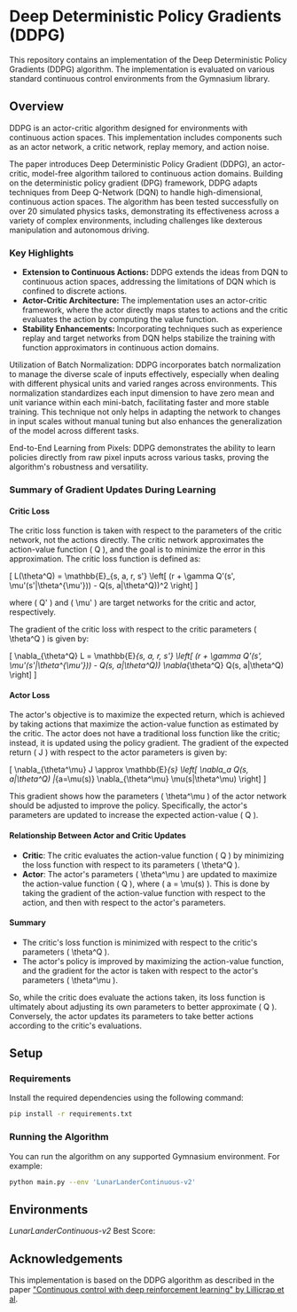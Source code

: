 # Deep Deterministic Policy Gradients (DDPG)

This repository contains an implementation of the Deep Deterministic Policy Gradients (DDPG) algorithm. The implementation is evaluated on various standard continuous control environments from the Gymnasium library.

## Overview

DDPG is an actor-critic algorithm designed for environments with continuous action spaces. This implementation includes components such as an actor network, a critic network, replay memory, and action noise.

The paper introduces Deep Deterministic Policy Gradient (DDPG), an actor-critic, model-free algorithm tailored to continuous action domains. Building on the deterministic policy gradient (DPG) framework, DDPG adapts techniques from Deep Q-Network (DQN) to handle high-dimensional, continuous action spaces. The algorithm has been tested successfully on over 20 simulated physics tasks, demonstrating its effectiveness across a variety of complex environments, including challenges like dexterous manipulation and autonomous driving.

### Key Highlights

- **Extension to Continuous Actions:** DDPG extends the ideas from DQN to continuous action spaces, addressing the limitations of DQN which is confined to discrete actions.
- **Actor-Critic Architecture:** The implementation uses an actor-critic framework, where the actor directly maps states to actions and the critic evaluates the action by computing the value function.
- **Stability Enhancements:** Incorporating techniques such as experience replay and target networks from DQN helps stabilize the training with function approximators in continuous action domains.

Utilization of Batch Normalization: DDPG incorporates batch normalization to manage the diverse scale of inputs effectively, especially when dealing with different physical units and varied ranges across environments. This normalization standardizes each input dimension to have zero mean and unit variance within each mini-batch, facilitating faster and more stable training. This technique not only helps in adapting the network to changes in input scales without manual tuning but also enhances the generalization of the model across different tasks.

End-to-End Learning from Pixels: DDPG demonstrates the ability to learn policies directly from raw pixel inputs across various tasks, proving the algorithm's robustness and versatility.

### Summary of Gradient Updates During Learning

#### Critic Loss

The critic loss function is taken with respect to the parameters of the critic network, not the actions directly. The critic network approximates the action-value function \( Q \), and the goal is to minimize the error in this approximation. The critic loss function is defined as:

\[ L(\theta^Q) = \mathbb{E}_{s, a, r, s'} \left[ (r + \gamma Q'(s', \mu'(s'|\theta^{\mu'})) - Q(s, a|\theta^Q))^2 \right] \]

where \( Q' \) and \( \mu' \) are target networks for the critic and actor, respectively.

The gradient of the critic loss with respect to the critic parameters \( \theta^Q \) is given by:

\[ \nabla_{\theta^Q} L = \mathbb{E}_{s, a, r, s'} \left[ (r + \gamma Q'(s', \mu'(s'|\theta^{\mu'})) - Q(s, a|\theta^Q)) \nabla_{\theta^Q} Q(s, a|\theta^Q) \right] \]

#### Actor Loss

The actor's objective is to maximize the expected return, which is achieved by taking actions that maximize the action-value function as estimated by the critic. The actor does not have a traditional loss function like the critic; instead, it is updated using the policy gradient. The gradient of the expected return \( J \) with respect to the actor parameters is given by:

\[ \nabla_{\theta^\mu} J \approx \mathbb{E}_{s} \left[ \nabla_a Q(s, a|\theta^Q) |_{a=\mu(s)} \nabla_{\theta^\mu} \mu(s|\theta^\mu) \right] \]

This gradient shows how the parameters \( \theta^\mu \) of the actor network should be adjusted to improve the policy. Specifically, the actor's parameters are updated to increase the expected action-value \( Q \).

#### Relationship Between Actor and Critic Updates

- **Critic**: The critic evaluates the action-value function \( Q \) by minimizing the loss function with respect to its parameters \( \theta^Q \).
- **Actor**: The actor's parameters \( \theta^\mu \) are updated to maximize the action-value function \( Q \), where \( a = \mu(s) \). This is done by taking the gradient of the action-value function with respect to the action, and then with respect to the actor's parameters.

#### Summary

- The critic's loss function is minimized with respect to the critic's parameters \( \theta^Q \).
- The actor's policy is improved by maximizing the action-value function, and the gradient for the actor is taken with respect to the actor's parameters \( \theta^\mu \).

So, while the critic does evaluate the actions taken, its loss function is ultimately about adjusting its own parameters to better approximate \( Q \). Conversely, the actor updates its parameters to take better actions according to the critic's evaluations.

## Setup

### Requirements

Install the required dependencies using the following command:

```bash
pip install -r requirements.txt
```

### Running the Algorithm

You can run the algorithm on any supported Gymnasium environment. For example:

```bash
python main.py --env 'LunarLanderContinuous-v2'
```

## Environments

_LunarLanderContinuous-v2_
Best Score:

## Acknowledgements

This implementation is based on the DDPG algorithm as described in the paper ["Continuous control with deep reinforcement learning" by Lillicrap et al](https://arxiv.org/abs/1509.02971).
